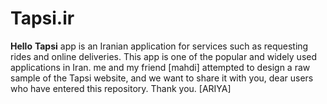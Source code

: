 # Tapsi.ir
**Hello**
**Tapsi** app is an Iranian application for services such as requesting rides and online deliveries. 
This app is one of the popular and widely used applications in Iran. 
me and my friend [mahdi] attempted to design a raw sample of the Tapsi website, and we want to share it with you, dear users who have entered this repository. 
Thank you. 
[ARIYA]
